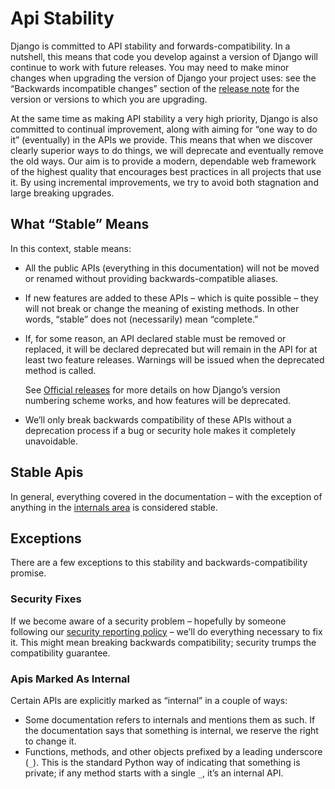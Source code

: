 # Api Stability

Django is committed to API stability and forwards-compatibility. In a nutshell, this means that code you develop against a version of Django will continue to work with future releases. You may need to make minor changes when upgrading the version of Django your project uses: see the “Backwards incompatible changes” section of the [release note](https://docs.djangoproject.com/en/5.2/releases/) for the version or versions to which you are upgrading.

At the same time as making API stability a very high priority, Django is also committed to continual improvement, along with aiming for “one way to do it” (eventually) in the APIs we provide. This means that when we discover clearly superior ways to do things, we will deprecate and eventually remove the old ways. Our aim is to provide a modern, dependable web framework of the highest quality that encourages best practices in all projects that use it. By using incremental improvements, we try to avoid both stagnation and large breaking upgrades.

## What “Stable” Means

In this context, stable means:

*   All the public APIs (everything in this documentation) will not be moved or renamed without providing backwards-compatible aliases.
*   If new features are added to these APIs – which is quite possible – they will not break or change the meaning of existing methods. In other words, “stable” does not (necessarily) mean “complete.”
*   If, for some reason, an API declared stable must be removed or replaced, it will be declared deprecated but will remain in the API for at least two feature releases. Warnings will be issued when the deprecated method is called.

    See [Official releases](https://docs.djangoproject.com/en/5.2/internals/release-process/#official-releases) for more details on how Django’s version numbering scheme works, and how features will be deprecated.
*   We’ll only break backwards compatibility of these APIs without a deprecation process if a bug or security hole makes it completely unavoidable.

## Stable Apis

In general, everything covered in the documentation – with the exception of anything in the [internals area](https://docs.djangoproject.com/en/5.2/internals/) is considered stable.

## Exceptions

There are a few exceptions to this stability and backwards-compatibility promise.

### Security Fixes

If we become aware of a security problem – hopefully by someone following our [security reporting policy](https://docs.djangoproject.com/en/5.2/internals/security/#reporting-security-issues) – we’ll do everything necessary to fix it. This might mean breaking backwards compatibility; security trumps the compatibility guarantee.

### Apis Marked As Internal

Certain APIs are explicitly marked as “internal” in a couple of ways:

*   Some documentation refers to internals and mentions them as such. If the documentation says that something is internal, we reserve the right to change it.
*   Functions, methods, and other objects prefixed by a leading underscore (`_`). This is the standard Python way of indicating that something is private; if any method starts with a single `_`, it’s an internal API.